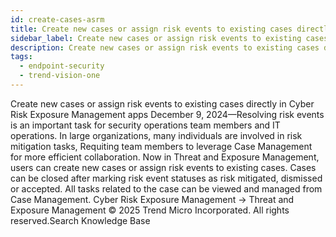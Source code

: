 ```yaml
---
id: create-cases-asrm
title: Create new cases or assign risk events to existing cases directly in Cyber Risk Exposure Management apps
sidebar_label: Create new cases or assign risk events to existing cases directly in Cyber Risk Exposure Management apps
description: Create new cases or assign risk events to existing cases directly in Cyber Risk Exposure Management apps
tags:
  - endpoint-security
  - trend-vision-one
---
```


 Create new cases or assign risk events to existing cases directly in Cyber Risk Exposure Management apps December 9, 2024—Resolving risk events is an important task for security operations team members and IT operations. In large organizations, many individuals are involved in risk mitigation tasks, Requiting team members to leverage Case Management for more efficient collaboration. Now in Threat and Exposure Management, users can create new cases or assign risk events to existing cases. Cases can be closed after marking risk event statuses as risk mitigated, dismissed or accepted. All tasks related to the case can be viewed and managed from Case Management. Cyber Risk Exposure Management → Threat and Exposure Management © 2025 Trend Micro Incorporated. All rights reserved.Search Knowledge Base